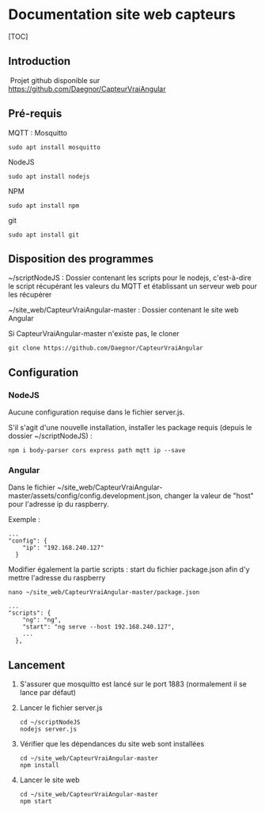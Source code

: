 # Documentation site web capteurs



[TOC]



## Introduction

​	Projet github disponible sur https://github.com/Daegnor/CapteurVraiAngular

## Pré-requis

MQTT : Mosquitto

```
sudo apt install mosquitto
```

NodeJS

```
sudo apt install nodejs
```

NPM

```
sudo apt install npm
```

git

```
sudo apt install git
```



## Disposition des programmes

~/scriptNodeJS : Dossier contenant les scripts pour le nodejs, c'est-à-dire le script récupérant les valeurs du MQTT et établissant un serveur web pour les récupérer

~/site_web/CapteurVraiAngular-master : Dossier contenant le site web Angular

Si CapteurVraiAngular-master n'existe pas, le cloner

```
git clone https://github.com/Daegnor/CapteurVraiAngular
```

## Configuration

### NodeJS

Aucune configuration requise dans le fichier server.js.

S'il s'agit d'une nouvelle installation, installer les package requis (depuis le dossier ~/scriptNodeJS) : 

```
npm i body-parser cors express path mqtt ip --save
```

### Angular

Dans le fichier ~/site_web/CapteurVraiAngular-master/assets/config/config.development.json, changer la valeur de "host" pour l'adresse ip du raspberry.

Exemple :

```
...
"config": {
    "ip": "192.168.240.127"
  }
```

Modifier également la partie scripts : start du fichier package.json afin d'y mettre l'adresse du raspberry

```
nano ~/site_web/CapteurVraiAngular-master/package.json
```

```
...
"scripts": {
    "ng": "ng",
    "start": "ng serve --host 192.168.240.127",
    ...
  },
```

## Lancement

1. S'assurer que mosquitto est lancé sur le port 1883 (normalement il se lance par défaut)

2. Lancer le fichier server.js 

   ```
   cd ~/scriptNodeJS
   nodejs server.js
   ```

3. Vérifier que les dépendances du site web sont installées

   ```
   cd ~/site_web/CapteurVraiAngular-master
   npm install
   ```

4. Lancer le site web

   ```
   cd ~/site_web/CapteurVraiAngular-master
   npm start
   ```

   

